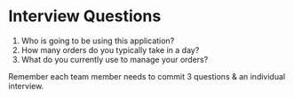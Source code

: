 # Interview Questions

1.  Who is going to be using this application?
2.  How many orders do you typically take in a day?
3.  What do you currently use to manage your orders?

Remember each team member needs to commit 3 questions & an individual interview.
